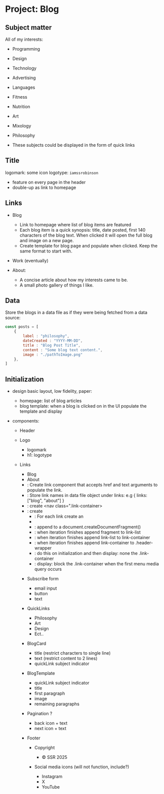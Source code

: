 # Project: Blog

## Subject matter
All of my interests:
- Programming
- Design
- Technology
- Advertising
- Languages
- Fitness
- Nutrition
- Art
- Mixology
- Philosophy

- These subjects could be displayed in the form of quick links

## Title
logomark: some icon
logotype: `iamssrobinson`

- feature on every page in the header
- double-up as link to homepage

## Links
- Blog
  - Link to homepage where list of blog items are featured
  - Each blog item is a quick synopsis: title, date posted, first 140 characters of the blog text. When clicked it will open the full blog and image on a new page.
  - Create template for blog page and populate when clicked. Keep the same format to start with.
  
- Work (eventually)

- About:
  - A concise article about how my interests came to be.
  - A small photo gallery of things I like.


## Data
Store the blogs in a data file as if they were being fetched from a data source:
```JavaScript
const posts = [
    {
        label : "philosophy",
        dateCreated : "YYYY-MM-DD",
        title : "Blog Post Title",
        content : "Some blog text content.",
        image : "./pathToImage.png"
    },
]
```


## Initialization
- design basic layout, low fidelity, paper:
  - homepage: list of blog articles
  - blog template: when a blog is clicked on in the UI populate the template and display

- components:

    - Header

    - Logo
      - logomark
      - h1: logotype 

    - Links
      - Blog
      - About
      - : Create link component that accepts href and text arguments to populate the link.
      - : Store link names in data file object under links: e.g { links: ["blog", "about"] }
      - : create <nav class=".link-container>
      - : create <ul class="link-list">
      - : For each link create an <li class="link-item">
      - : append to a document.createDocumentFragment() 
      - : when iteration finishes append fragment to link-list
      - : when iteration finishes append link-list to link-container
      - : when iteration finishes append link-container to .header-wrapper
      - : do this on initialization and then display: none the .link-container
      - : display: block the .link-container when the first menu media query occurs

    - Subscribe form
      - email input
      - button
      - text

    - QuickLinks
      - Philosophy
      - Art
      - Design
      - Ect..

    - BlogCard
      - title (restrict characters to single line)
      - text (restrict content to 2 lines)
      - quickLink subject indicator

    - BlogTemplate
      - quickLink subject indicator
      - title
      - first paragraph
      - image
      - remaining paragraphs

    - Pagination ?
      - back icon + text
      - next icon + text

    - Footer
      - Copyright
        - &copy; SSR 2025

      - Social media icons (will not function, include?)
        - Instagram
        - X
        - YouTube

